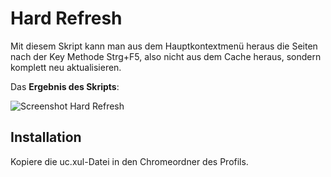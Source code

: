 # Hard Refresh
Mit diesem Skript kann man aus dem Hauptkontextmenü heraus die Seiten nach der Key Methode Strg+F5, also nicht aus dem Cache heraus, sondern 
komplett neu aktualisieren.

Das **Ergebnis des Skripts**:

![Screenshot Hard Refresh](https://github.com/ardiman/userChrome.js/raw/master/hardrefresh/scr_hardrefresh.png)

## Installation
Kopiere die uc.xul-Datei in den Chromeordner des Profils.
